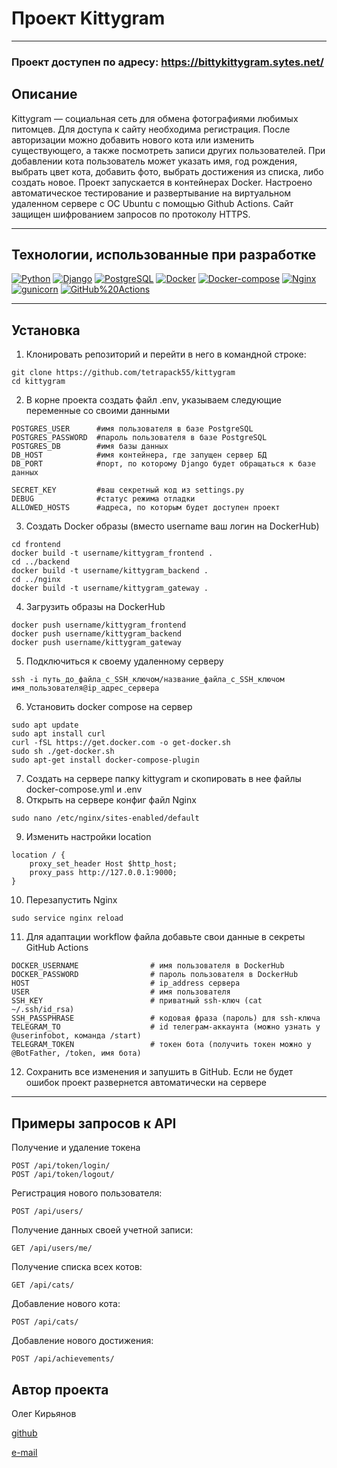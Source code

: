 # Проект Kittygram
___

### Проект доступен по адресу: https://bittykittygram.sytes.net/
## Описание
Kittygram — социальная сеть для обмена фотографиями любимых питомцев. Для доступа к сайту необходима регистрация. После авторизации можно добавить нового кота или изменить существующего, а также посмотреть записи других пользователей. При добавлении кота пользователь может указать имя, год рождения, выбрать цвет кота, добавить фото, выбрать достижения из списка, либо создать новое. 
Проект запускается в контейнерах Docker. Настроено автоматическое тестирование и развертывание на виртуальном удаленном сервере с ОС Ubuntu с помощью Github Actions. Сайт защищен шифрованием запросов по протоколу HTTPS.
___

## Технологии, использованные при разработке
[![Python](https://img.shields.io/badge/Python-3776AB?style=plastic&logo=python&logoColor=092E20&labelColor=white
)](https://www.python.org/)
[![Django](https://img.shields.io/badge/django-092E20?style=plastic&logo=django&logoColor=092E20&labelColor=white
)](https://www.djangoproject.com/)
[![PostgreSQL](https://img.shields.io/badge/PostgreSQL-4169E1?style=plastic&logo=postgresql&labelColor=white
)](https://www.postgresql.org/)
[![Docker](https://img.shields.io/badge/Docker-2496ED?style=plastic&logo=docker&labelColor=white
)](https://www.docker.com/)
[![Docker-compose](https://img.shields.io/badge/Docker_compose-2496ED?style=plastic&logo=docker&labelColor=white
)](https://docs.docker.com/compose/)
[![Nginx](https://img.shields.io/badge/NGINX-009639?style=plastic&logo=nginx&logoColor=%23009639&labelColor=white
)](https://nginx.org/ru/)
[![gunicorn](https://img.shields.io/badge/Gunicorn-499848?style=plastic&logo=gunicorn&labelColor=white
)](https://gunicorn.org/)
[![GitHub%20Actions](https://img.shields.io/badge/GitHub_actions-2088FF?style=plastic&logo=githubactions&labelColor=white
)](https://github.com/features/actions)
___

## Установка
1. Клонировать репозиторий и перейти в него в командной строке:
```
git clone https://github.com/tetrapack55/kittygram
cd kittygram
```
2. В корне проекта создать файл .env, указываем следующие переменные со своими данными
```
POSTGRES_USER      #имя пользователя в базе PostgreSQL
POSTGRES_PASSWORD  #пароль пользователя в базе PostgreSQL
POSTGRES_DB        #имя базы данных
DB_HOST            #имя контейнера, где запущен сервер БД
DB_PORT            #порт, по которому Django будет обращаться к базе данных

SECRET_KEY         #ваш секретный код из settings.py
DEBUG              #статус режима отладки
ALLOWED_HOSTS      #адреса, по которым будет доступен проект

```
3. Создать Docker образы  (вместо username ваш логин на  DockerHub)
```
cd frontend
docker build -t username/kittygram_frontend .
cd ../backend
docker build -t username/kittygram_backend .
cd ../nginx
docker build -t username/kittygram_gateway . 
```
4. Загрузить образы на DockerHub
```
docker push username/kittygram_frontend
docker push username/kittygram_backend
docker push username/kittygram_gateway
```
5. Подключиться к своему удаленному серверу
```
ssh -i путь_до_файла_с_SSH_ключом/название_файла_с_SSH_ключом имя_пользователя@ip_адрес_сервера 
```
6. Установить docker compose на сервер
```
sudo apt update
sudo apt install curl
curl -fSL https://get.docker.com -o get-docker.sh
sudo sh ./get-docker.sh
sudo apt-get install docker-compose-plugin
```
7. Создать на сервере папку kittygram и скопировать в нее файлы docker-compose.yml и .env
8. Открыть на сервере конфиг файл Nginx
```
sudo nano /etc/nginx/sites-enabled/default
```
9. Изменить настройки location
```
location / {
    proxy_set_header Host $http_host;
    proxy_pass http://127.0.0.1:9000;
}
```
10. Перезапустить Nginx
```
sudo service nginx reload
```
11. Для адаптации workflow файла добавьте свои данные в секреты GitHub Actions
```
DOCKER_USERNAME                # имя пользователя в DockerHub
DOCKER_PASSWORD                # пароль пользователя в DockerHub
HOST                           # ip_address сервера
USER                           # имя пользователя
SSH_KEY                        # приватный ssh-ключ (cat ~/.ssh/id_rsa)
SSH_PASSPHRASE                 # кодовая фраза (пароль) для ssh-ключа
TELEGRAM_TO                    # id телеграм-аккаунта (можно узнать у @userinfobot, команда /start)
TELEGRAM_TOKEN                 # токен бота (получить токен можно у @BotFather, /token, имя бота)
```
12. Сохранить все изменения и запушить в GitHub. Если не будет ошибок проект развернется автоматически на сервере
___

## Примеры запросов к API

Получение и удаление токена

```
POST /api/token/login/
POST /api/token/logout/
```

Регистрация нового пользователя: 

```
POST /api/users/
```

Получение данных своей учетной записи:

```
GET /api/users/me/
```


Получение списка всех котов:

```
GET /api/cats/
```

Добавление нового кота:

```
POST /api/cats/
```

Добавление нового достижения:

```
POST /api/achievements/
```

## Автор проекта
Олег Кирьянов

[github](https://github.com/tetrapack55)

[e-mail](mailto:devilindespair55@gmail.com)